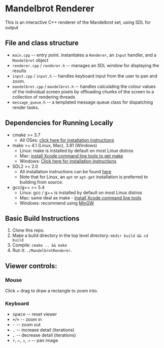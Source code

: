 # Mandelbrot Renderer

This is an interactive C++ renderer of the Mandelbrot set, using SDL for output

## File and class structure

- `main.cpp` -- entry point. instantiates a `Renderer`, an `Input` handler, and a `Mandelbrot` object
- `renderer.cpp` / `renderer.h` -- manages an SDL window for displaying the results
- `input.cpp` / `input.h` -- handles keyboard input from the user to pan and zoom.
- `mandelbrot.cpp` / `mandelbrot.h` -- handles calculating the colour values of the individual screen pixels by offloading chunks of the screen to a collection of rendering threads
- `message_queue.h` -- a templated message queue class for dispatching
  render tasks.

## Dependencies for Running Locally
* cmake >= 3.7
  * All OSes: [click here for installation instructions](https://cmake.org/install/)
* make >= 4.1 (Linux, Mac), 3.81 (Windows)
  * Linux: make is installed by default on most Linux distros
  * Mac: [install Xcode command line tools to get make](https://developer.apple.com/xcode/features/)
  * Windows: [Click here for installation instructions](http://gnuwin32.sourceforge.net/packages/make.htm)
* SDL2 >= 2.0
  * All installation instructions can be found [here](https://wiki.libsdl.org/Installation)
  * Note that for Linux, an `apt` or `apt-get` installation is preferred to building from source.
* gcc/g++ >= 5.4
  * Linux: gcc / g++ is installed by default on most Linux distros
  * Mac: same deal as make - [install Xcode command line tools](https://developer.apple.com/xcode/features/)
  * Windows: recommend using [MinGW](http://www.mingw.org/)

## Basic Build Instructions

1. Clone this repo.
2. Make a build directory in the top level directory: `mkdir build && cd build`
3. Compile: `cmake .. && make`
4. Run it: `./MandelbrotRenderer`.

## Viewer controls:

### Mouse

Click + drag to draw a rectangle to zoom into.

### Keyboard

- <kbd>space</kbd> -- reset viewer
- <kbd>+</kbd>/<kbd>=</kbd> -- zoom in
- <kbd>-</kbd> -- zoom out
- <kbd>.</kbd> -- increase detail (iterations)
- <kbd>,</kbd> -- decrease detail (iterations)
- <kbd>↑</kbd>, <kbd>←</kbd>, <kbd>↓</kbd>, <kbd>→</kbd> -- pan image